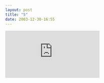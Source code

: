 ```yaml
---
layout: post
title: "5"
date: 2003-12-30-16:55
---
```


<div class="wrapper">
    <div class="h_iframe">
        <iframe src="https://glasscaked.github.io/strip/images/6.webm" frameborder="0" webkitallowfullscreen mozallowfullscreen allowfullscreen></iframe>
    </div>
</div>
<br>
